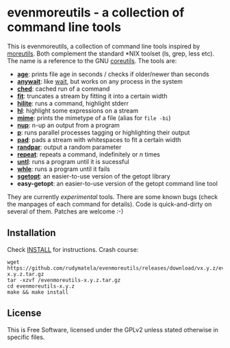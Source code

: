 evenmoreutils - a collection of command line tools
==================================================

This is evenmoreutils, a collection of command line tools inspired by
[moreutils].  Both complement the standard \*NIX toolset (ls, grep, less
etc).  The name is a reference to the GNU [coreutils].  The tools are:

* **[age]**:     prints file age in seconds / checks if older/newer than seconds
* **[anywait]**: like [wait], but works on any process in the system
* **[ched]**:    cached run of a command
* **[fit]**:     truncates a stream by fitting it into a certain width
* **[hilite]**:  runs a command, highlight stderr
* **[hl]**:      highlight some expressions on a stream
* **[mime]**:    prints the mimetype of a file (alias for ``file -bi``)
* **[nup]**:     n-up an output from a program
* **[p]**:       runs parallel processes tagging or highlighting their output
* **[pad]**:     pads a stream with whitespaces to fit a certain width
* **[randpar]**: output a random parameter
* **[repeat]**:  repeats a command, indefinitely or *n* times
* **[untl]**:    runs a program until it is sucessful
* **[whle]**:    runs a program until it fails
* **[sgetopt]**:   an easier-to-use version of the getopt library
* **easy-getopt**: an easier-to-use version of the getopt command line tool

They are currently *experimental* tools.  There are some known bugs (check the
manpages of each command for details).  Code is quick-and-dirty on several of
them.  Patches are welcome :-)


Installation
------------

Check [INSTALL] for instructions.  Crash course:

	wget https://github.com/rudymatela/evenmoreutils/releases/download/vx.y.z/evenmoreutils-x.y.z.tar.gz
	tar -xzvf /evenmoreutils-x.y.z.tar.gz
	cd evenmoreutils-x.y.z
	make && make install


License
-------

This is Free Software, licensed under the GPLv2 unless stated otherwise in
specific files.


[moreutils]: http://kitenet.net/~joey/code/moreutils/
[coreutils]: https://www.gnu.org/software/coreutils/

[INSTALL]: INSTALL.md
[age]:     man/age.1.adoc
[anywait]: man/anywait.1.adoc
[ched]:    man/ched.1.adoc
[fit]:     man/fit.1.adoc
[hilite]:  man/hilite.1.adoc
[hl]:      man/hl.1.adoc
[mime]:    man/mime.1.adoc
[nup]:     man/nup.1.adoc
[p]:       man/p.1.adoc
[pad]:     man/pad.1.adoc
[randpar]: man/randpar.1.adoc
[repeat]:  man/untl.1.adoc
[untl]:    man/untl.1.adoc
[whle]:    man/untl.1.adoc
[sgetopt]: man/sgetopt.1.adoc

[wait]:    http://man.cx/wait

